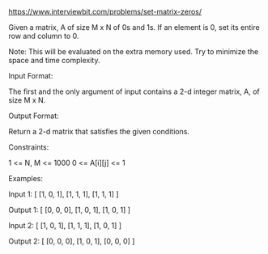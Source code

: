 https://www.interviewbit.com/problems/set-matrix-zeros/

Given a matrix, A of size M x N of 0s and 1s. If an element is 0, set its entire row and column to 0.

Note: This will be evaluated on the extra memory used. Try to minimize the space and time complexity.


Input Format:

The first and the only argument of input contains a 2-d integer matrix, A, of size M x N.

Output Format:

Return a 2-d matrix that satisfies the given conditions.

Constraints:

1 <= N, M <= 1000
0 <= A[i][j] <= 1

Examples:

Input 1:
    [   [1, 0, 1],
        [1, 1, 1], 
        [1, 1, 1]   ]

Output 1:
    [   [0, 0, 0],
        [1, 0, 1],
        [1, 0, 1]   ]

Input 2:
    [   [1, 0, 1],
        [1, 1, 1],
        [1, 0, 1]   ]

Output 2:
    [   [0, 0, 0],
        [1, 0, 1],
        [0, 0, 0]   ]

